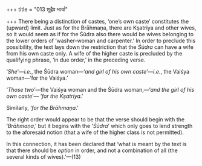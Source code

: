 +++
title = "013 शूद्रैव भार्या"

+++
There being a distinction of castes, ‘one’s own caste’ constitutes the
(upward) limit. Just as for the Brāhmaṇa, there are Kṣatriya and other
wives, so it would seem as if for the Śūdra also there would be wives
belonging to the lower orders of ‘washer-woman and carpenter.’ In order
to preclude this possibility, the text lays down the restriction that
the *Śūdra* can have a wife from his own caste only. A wife of the
higher caste is precluded by the qualifying phrase, ‘in due order,’ in
the preceding verse.

‘*She*’—*i.e*., the Śūdra woman—‘*and girl of his own caste*’—*i.e*.,
the Vaiśya woman—‘for the Vaiśya.’

‘*Those two*’—the Vaiśya woman and the Śūdra woman,—‘*and* *the girl of
his own caste*’— ‘*for the Kṣatriya*.’

Similarly, ‘*for the Brāhmaṇa*.’

The right order would appear to be that the verse should begin with the
‘*Brāhmaṇa*,’ but it begins with the ‘*Śūdra*’ which only goes to lend
strength to the aforesaid notion (that a wife of the higher class is not
permitted).

In this connection, it has been declared that ‘what is meant by the text
is that there should be *option* in order, and not a combination of all
(the several kinds of wives).’—(13)


